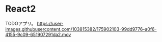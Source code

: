 # React2
TODOアプリ。
https://user-images.githubusercontent.com/103815382/175902103-99dd9776-a0f6-4155-9c09-651907291da2.mov


